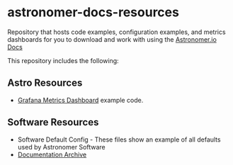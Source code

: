 # astronomer-docs-resources


Repository that hosts code examples, configuration examples, and metrics dashboards for you to download and work with using the [Astronomer.io Docs](https://www.astronomer.io/docs/)

This repository includes the following:

## Astro Resources

- [Grafana Metrics Dashboard](https://www.astronomer.io/docs/astro/export-metrics#grafana-example) example code.

## Software Resources

- Software Default Config - These files show an example of all defaults used by Astronomer Software
- [Documentation Archive](https://www.astronomer.io/docs/software/documentation-archive)

